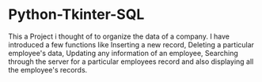# Python-Tkinter-SQL
This a Project i thought of to organize the data of a company. I have introduced a few functions like Inserting a new record, Deleting a particular employee's data, Updating any information of an employee, Searching through the server for a particular employees record and also displaying all the employee's records.

